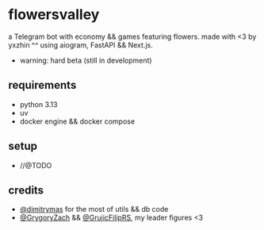 # flowersvalley

a Telegram bot with economy &amp;&amp; games featuring flowers. made with &lt;3 by yxzhin ^^ using aiogram, FastAPI &amp;&amp; Next.js.

- warning: hard beta (still in development)

## requirements

- python 3.13
- uv
- docker engine &amp;&amp; docker compose

## setup

- //@TODO

## credits

- [@dimitrymas](https://github.com/dimitrymas) for the most of utils &amp;&amp; db code
- [@GrygoryZach](https://github.com/GrygoryZach) &amp;&amp; [@GrujicFilipRS](https://github.com/GrujicFilipRS), my leader figures &lt;3
